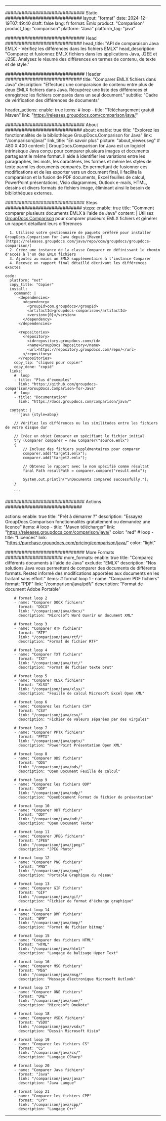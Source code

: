 
---
############################# Static ############################
layout: "format"
date:  2024-12-19T07:49:40
draft: false
lang: fr
format: Emlx
product: "Comparison"
product_tag: "comparison"
platform: "Java"
platform_tag: "java"

############################# Head ############################
head_title: "API de comparaison Java EMLX - Vérifiez les différences dans les fichiers EMLX"
head_description: "Comparez et fusionnez EMLX fichiers dans les applications Java, J2EE et J2SE. Analysez le résumé des différences en termes de contenu, de texte et de style."

############################# Header ############################
title: "Comparer EMLX fichiers dans Java" 
description: "Effectuez une comparaison de contenu entre plus de deux EMLX fichiers dans Java. Récupérez une liste des différences et enregistrez les fichiers comparés dans un seul document."
subtitle: "Cadre de vérification des différences de documents" 

header_actions:
  enable: true
  items:
    #  loop
    - title: "Téléchargement gratuit Maven"
      link: "https://releases.groupdocs.com/comparison/java/"
      
############################# About ############################
about:
    enable: true
    title: "Explorez les fonctionnalités de la bibliothèque GroupDocs.Comparison for Java"
    link: "/comparison/java/"
    link_title: "En savoir plus"
    picture: "about_viewer.svg" # 480 X 400
    content: |
       GroupDocs.Comparison for Java est un logiciel intrinsèque Java conçu pour comparer plusieurs images et documents partageant le même format. Il aide à identifier les variations entre les paragraphes, les mots, les caractères, les formes et même les styles de texte parmi les documents comparés. En permettant de fusionner ces modifications et de les exporter vers un document final, il facilite la comparaison et la fusion de PDF documents, Excel feuilles de calcul, PowerPoint présentations, Visio diagrammes, Outlook e-mails, HTML, dessins et divers formats de fichiers image, éliminant ainsi le besoin de bibliothèques externes.

############################# Steps ############################
steps:
    enable: true
    title: "Comment comparer plusieurs documents EMLX à l'aide de Java"
    content: |
      Utilisez [GroupDocs.Comparison](https://products.groupdocs.com/comparison/java/) pour comparer plusieurs EMLX fichiers et générer un rapport détaillant leurs différences
      
      1. Utilisez votre gestionnaire de paquets préféré pour installer GroupDocs.Comparison for Java depuis [Maven](https://releases.groupdocs.com/java/repo/com/groupdocs/groupdocs-comparison/)
      2. Créez une instance de la classe Comparer en définissant le chemin d'accès à l'un des EMLX fichiers
      3. Ajoutez au moins un EMLX supplémentaire à l'instance Comparer
      4. Recevez un rapport final détaillé décrivant les différences exactes
   
    code:
      platform: "net"
      copy_title: "Copier"
      install:
        command: |
          <dependencies>
            <dependency>
              <groupId>com.groupdocs</groupId>
              <artifactId>groupdocs-comparison</artifactId>
              <version>{0}</version>
            </dependency>
          </dependencies>

          <repositories>
            <repository>
              <id>repository.groupdocs.com</id>
              <name>GroupDocs Repository</name>
              <url>https://repository.groupdocs.com/repo/</url>
            </repository>
          </repositories>
        copy_tip: "cliquez pour copier"
        copy_done: "copié"
      links:
        #  loop
        - title: "Plus d'exemples"
          link: "https://github.com/groupdocs-comparison/GroupDocs.Comparison-for-Java"
        #  loop
        - title: "Documentation"
          link: "https://docs.groupdocs.com/comparison/java/"
          
      content: |
        ```java {style=abap}

        // Vérifiez les différences ou les similitudes entre les fichiers de votre disque dur

        // Créez un objet Comparer en spécifiant le fichier initial
        try (Comparer comparer = new Comparer("source.emlx") 
        {
            // Incluez des fichiers supplémentaires pour comparer
        	comparer.add("target1.emlx");
            comparer.add("target2.emlx");

            // Obtenez le rapport avec le nom spécifié comme résultat
            final Path resultPath = comparer.compare("result.emlx"); 

            System.out.println("\nDocuments compared successfully.");
        }
        
        ```            

############################# Actions ############################

actions:
  enable: true
  title: "Prêt à démarrer ?"
  description: "Essayez GroupDocs.Comparison fonctionnalités gratuitement ou demandez une licence"
  items:
    #  loop
    - title: "Maven télécharger"
      link: "https://releases.groupdocs.com/comparison/java/"
      color: "red"
        #  loop
    - title: "Licences"
      link: "https://purchase.groupdocs.com/pricing/comparison/java/"
      color: "light"


############################# More Formats #####################
more_formats:
    enable: true
    title: "Comparez différents documents à l'aide de Java"
    exclude: "EMLX"
    description: "Nos solutions Java vous permettent de comparer des documents de différents formats. Restez informé des modifications apportées aux documents en les traitant sans effort."
    items: 
        # format loop 1
        - name: "Comparer PDF fichiers"
          format: "PDF"
          link: "/comparison/java/pdf/"
          description: "Format de document Adobe Portable"

        # format loop 2
        - name: "Comparer DOCX fichiers"
          format: "DOCX"
          link: "/comparison/java/docx/"
          description: "Microsoft Word Ouvrir un document XML"

        # format loop 3
        - name: "Comparer RTF fichiers"
          format: "RTF"
          link: "/comparison/java/rtf/"
          description: "Format de fichier RTF"

        # format loop 4
        - name: "Comparer TXT fichiers"
          format: "TXT"
          link: "/comparison/java/txt/"
          description: "Format de fichier texte brut"

        # format loop 5
        - name: "Comparer XLSX fichiers"
          format: "XLSX"
          link: "/comparison/java/xlsx/"
          description: "Feuille de calcul Microsoft Excel Open XML"

        # format loop 6
        - name: "Comparez les fichiers CSV"
          format: "CSV"
          link: "/comparison/java/csv/"
          description: "Fichier de valeurs séparées par des virgules"

        # format loop 7
        - name: "Comparer PPTX fichiers"
          format: "PPTX"
          link: "/comparison/java/pptx/"
          description: "PowerPoint Présentation Open XML"

        # format loop 8
        - name: "Comparer ODS fichiers"
          format: "ODS"
          link: "/comparison/java/ods/"
          description: "Open Document Feuille de calcul"

        # format loop 9
        - name: "Comparez les fichiers ODP"
          format: "ODP"
          link: "/comparison/java/odp/"
          description: "OpenDocument Format de fichier de présentation"

        # format loop 10
        - name: "Comparer ODT fichiers"
          format: "ODT"
          link: "/comparison/java/odt/"
          description: "Open Document Texte"

        # format loop 11
        - name: "Comparer JPEG fichiers"
          format: "JPEG"
          link: "/comparison/java/jpeg/"
          description: "JPEG Photo"

        # format loop 12
        - name: "Comparer PNG fichiers"
          format: "PNG"
          link: "/comparison/java/png/"
          description: "Portable Graphique du réseau"

        # format loop 13
        - name: "Comparer GIF fichiers"
          format: "GIF"
          link: "/comparison/java/gif/"
          description: "Fichier de format d'échange graphique"

        # format loop 14
        - name: "Comparer BMP fichiers"
          format: "BMP"
          link: "/comparison/java/bmp/"
          description: "Format de fichier bitmap"

        # format loop 15
        - name: "Comparer des fichiers HTML"
          format: "HTML"
          link: "/comparison/java/html/"
          description: "Langage de balisage Hyper Text"

        # format loop 16
        - name: "Comparer MSG fichiers"
          format: "MSG"
          link: "/comparison/java/msg/"
          description: "Message électronique Microsoft Outlook"

        # format loop 17
        - name: "Comparer ONE fichiers"
          format: "ONE"
          link: "/comparison/java/one/"
          description: "Microsoft OneNote"

        # format loop 18
        - name: "Comparer VSDX fichiers"
          format: "VSDX"
          link: "/comparison/java/vsdx/"
          description: "Dessin Microsoft Visio"

        # format loop 19
        - name: "Comparez les fichiers CS"
          format: "CS"
          link: "/comparison/java/cs/"
          description: "Langage CSharp"

        # format loop 20
        - name: "Comparer Java fichiers"
          format: "Java"
          link: "/comparison/java/java/"
          description: "Java Langue"
          
        # format loop 21
        - name: "Comparez les fichiers CPP"
          format: "CPP"
          link: "/comparison/java/cpp/"
          description: "Langage C++"
---